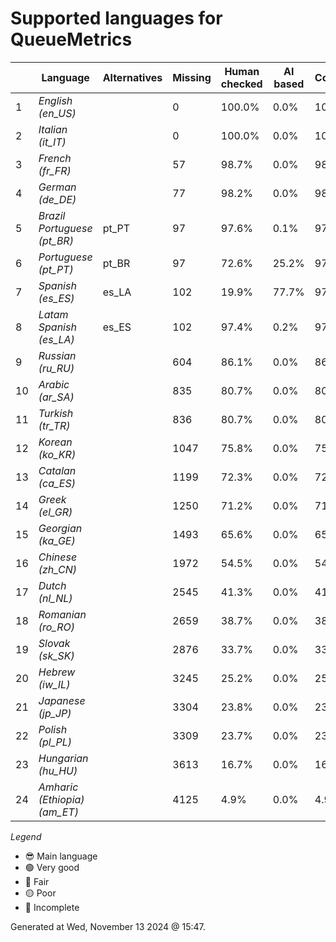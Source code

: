 # Supported languages for QueueMetrics

|  | Language | Alternatives | Missing | Human checked | AI based | Completion |   |
|--|----------|--------------|---------|---------------|----------|------------|---|
| 1 | *English (en_US)* |  | 0 | 100.0% | 0.0% | 100.0% | 😎 |
| 2 | *Italian (it_IT)* |  | 0 | 100.0% | 0.0% | 100.0% | 🟢 |
| 3 | *French (fr_FR)* |  | 57 | 98.7% | 0.0% | 98.7% | 🟢 |
| 4 | *German (de_DE)* |  | 77 | 98.2% | 0.0% | 98.2% | 🟢 |
| 5 | *Brazil Portuguese (pt_BR)* | pt_PT | 97 | 97.6% | 0.1% | 97.8% | 🟢 |
| 6 | *Portuguese (pt_PT)* | pt_BR | 97 | 72.6% | 25.2% | 97.8% | 🟢 |
| 7 | *Spanish (es_ES)* | es_LA | 102 | 19.9% | 77.7% | 97.6% | 🟢 |
| 8 | *Latam Spanish (es_LA)* | es_ES | 102 | 97.4% | 0.2% | 97.6% | 🟢 |
| 9 | *Russian (ru_RU)* |  | 604 | 86.1% | 0.0% | 86.1% | 🔵 |
| 10 | *Arabic (ar_SA)* |  | 835 | 80.7% | 0.0% | 80.7% | 🟡 |
| 11 | *Turkish (tr_TR)* |  | 836 | 80.7% | 0.0% | 80.7% | 🟡 |
| 12 | *Korean (ko_KR)* |  | 1047 | 75.8% | 0.0% | 75.9% | 🟡 |
| 13 | *Catalan (ca_ES)* |  | 1199 | 72.3% | 0.0% | 72.4% | 🟡 |
| 14 | *Greek (el_GR)* |  | 1250 | 71.2% | 0.0% | 71.2% | 🟡 |
| 15 | *Georgian (ka_GE)* |  | 1493 | 65.6% | 0.0% | 65.6% | 🔴 |
| 16 | *Chinese (zh_CN)* |  | 1972 | 54.5% | 0.0% | 54.5% | 🔴 |
| 17 | *Dutch (nl_NL)* |  | 2545 | 41.3% | 0.0% | 41.3% | 🔴 |
| 18 | *Romanian (ro_RO)* |  | 2659 | 38.7% | 0.0% | 38.7% | 🔴 |
| 19 | *Slovak (sk_SK)* |  | 2876 | 33.7% | 0.0% | 33.7% | 🔴 |
| 20 | *Hebrew (iw_IL)* |  | 3245 | 25.2% | 0.0% | 25.2% | 🔴 |
| 21 | *Japanese (jp_JP)* |  | 3304 | 23.8% | 0.0% | 23.8% | 🔴 |
| 22 | *Polish (pl_PL)* |  | 3309 | 23.7% | 0.0% | 23.7% | 🔴 |
| 23 | *Hungarian (hu_HU)* |  | 3613 | 16.7% | 0.0% | 16.7% | 🔴 |
| 24 | *Amharic (Ethiopia) (am_ET)* |  | 4125 | 4.9% | 0.0% | 4.9% | 🔴 |


*Legend*

- 😎 Main language
- 🟢 Very good
- 🔵 Fair
- 🟡 Poor
- 🔴 Incomplete


Generated at Wed, November 13 2024 @ 15:47.

